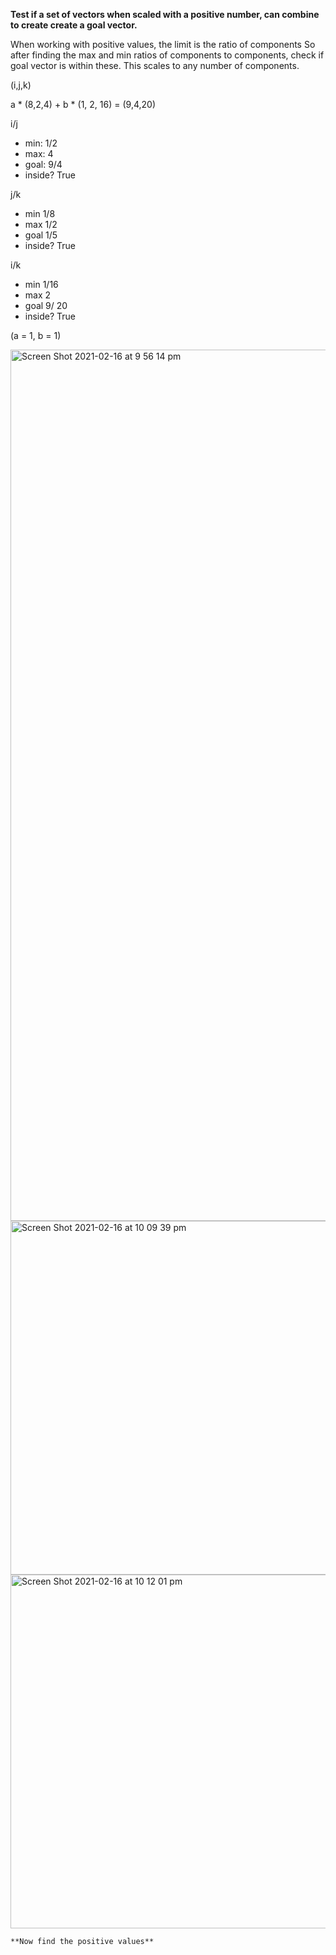 
  **Test if a set of vectors when scaled with a positive number, can combine to create create a goal vector.**
  




  When working with positive values, the limit is the ratio of components
  So after finding the max and min ratios of components to components, check if goal vector is within these.
  This scales to any number of components.
  
  (i,j,k)
  
  a * (8,2,4) + b * (1, 2, 16) = (9,4,20)

  i/j
  - min: 1/2
  - max: 4
  - goal: 9/4
  - inside? True
  
  j/k
  - min 1/8
  - max 1/2
  - goal 1/5
  - inside? True
  
  i/k
  - min 1/16
  - max 2
  - goal 9/ 20
  - inside? True
   
   (a = 1, b = 1)
   
   
   <img width="1394" alt="Screen Shot 2021-02-16 at 9 56 14 pm" src="https://user-images.githubusercontent.com/69740744/108053795-c8de5380-7045-11eb-9504-37e29142e5f7.png"><img width="566" alt="Screen Shot 2021-02-16 at 10 09 39 pm" src="https://user-images.githubusercontent.com/69740744/108055728-45723180-7048-11eb-929f-ff3e629d42a7.png"><img width="566" alt="Screen Shot 2021-02-16 at 10 12 01 pm" src="https://user-images.githubusercontent.com/69740744/108055736-47d48b80-7048-11eb-8e3d-1a5a64f9cfde.png">
    
    **Now find the positive values**
    
    
    
    

